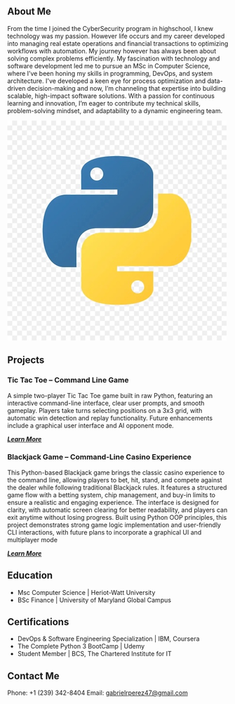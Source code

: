 ## About Me
<div class="about-me-container">
  <div class="about-text">
    <p>From the time I joined the CyberSecurity program in highschool, I knew technology was my passion. However life occurs and my career developed into managing real estate operations and financial transactions to optimizing workflows with automation. My journey however has always been about solving complex problems efficiently. My fascination with technology and software development led me to pursue an MSc in Computer Science, where I’ve been honing my skills in programming, DevOps, and system architecture.
I've developed a keen eye for process optimization and data-driven decision-making and now, I’m channeling that expertise into building scalable, high-impact software solutions. With a passion for continuous learning and innovation, I’m eager to contribute my technical skills, problem-solving mindset, and adaptability to a dynamic engineering team.</p>
  </div>
  <img src="/assets/img/python3-logo.jpeg" alt="Python3-Logo">
</div>

## Projects
### Tic Tac Toe – Command Line Game
A simple two-player Tic Tac Toe game built in raw Python, featuring an interactive command-line interface, clear user prompts, and smooth gameplay. Players take turns selecting positions on a 3x3 grid, with automatic win detection and replay functionality. Future enhancements include a graphical user interface and AI opponent mode.

[***Learn More***](https://github.com/glrodriperez98/tic-tac-toe-cmd-line)

### Blackjack Game – Command-Line Casino Experience
This Python-based Blackjack game brings the classic casino experience to the command line, allowing players to bet, hit, stand, and compete against the dealer while following traditional Blackjack rules. It features a structured game flow with a betting system, chip management, and buy-in limits to ensure a realistic and engaging experience. The interface is designed for clarity, with automatic screen clearing for better readability, and players can exit anytime without losing progress. Built using Python OOP principles, this project demonstrates strong game logic implementation and user-friendly CLI interactions, with future plans to incorporate a graphical UI and multiplayer mode

[***Learn More***](https://github.com/glrodriperez98/blackjack_cmd_line)

## Education
- Msc Computer Science | Heriot-Watt University
- BSc Finance | University of Maryland Global Campus

## Certifications
- DevOps & Software Engineering Specialization | IBM, Coursera
- The Complete Python 3 BootCamp | Udemy
- Student Member | BCS, The Chartered Institute for IT

## Contact Me
Phone: +1 (239) 342-8404
Email: gabrielrperez47@gmail.com
